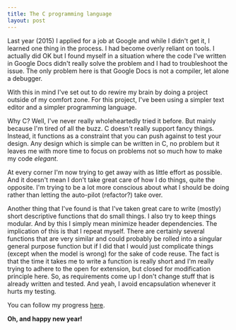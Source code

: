 ```yaml
---
title: The C programming language
layout: post
---
```


Last year (2015) I applied for a job at Google and while I didn't get it, I learned one thing in the process. I had become overly reliant on tools. I actually did OK but I found myself in a situation where the code I've written in Google Docs didn't really solve the problem and I had to troubleshoot the issue. The only problem here is that Google Docs is not a compiler, let alone a debugger.

With this in mind I've set out to do rewire my brain by doing a project outside of my comfort zone. For this project, I've been using a simpler text editor and a simpler programming language.

Why C? Well, I've never really wholeheartedly tried it before. But mainly because I'm tired of all the buzz. C doesn't really support fancy things. Instead, it functions as a constraint that you can push against to test your design. Any design which is simple can be written in C, no problem but it leaves me with more time to focus on problems not so much how to make my code *elegant*.

At every corner I'm now trying to get away with as little effort as possible. And it doesn't mean I don't take great care of how I do things, quite the opposite. I'm trying to be a lot more conscious about what I should be doing rather than letting the auto-pilot (refactor?) take over.

Another thing that I've found is that I've taken great care to write (mostly) short descriptive functions that do small things. I also try to keep things modular. And by this I simply mean minimize header dependencies. The implication of this is that I repeat myself. There are certainly several functions that are very similar and could probably be rolled into a singular general purpose function but if I did that I would just complicate things (except when the model is wrong) for the sake of code reuse. The fact is that the time it takes me to write a function is really short and I'm really trying to adhere to the open for extension, but closed for modification principle here. So, as requirements come up I don't change stuff that is already written and tested. And yeah, I avoid encapsulation whenever it hurts my testing.

You can follow my progress [here](https://github.com/leidegre/parc/tree/particle).

**Oh, and happy new year!**
